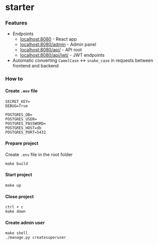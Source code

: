 # starter

### Features
* Endpoints
  * [localhost:8080](http://localhost:8080/) - React app
  * [localhost:8080/admin](http://localhost:8080/admin) - Admin panel
  * [localhost:8080/api/](http://localhost:8080/api/) - API root
  * [localhost:8080/api/jwt/](http://localhost:8080/api/jwt/) - JWT endpoints
* Automatic converting `CamelCase` <-> `snake_case` in requests between frontend and backend  

### How to
#### Create `.env` file  
```.env
SECRET_KEY=
DEBUG=True

POSTGRES_DB=
POSTGRES_USER=
POSTGRES_PASSWORD=
POSTGRES_HOST=db
POSTGRES_PORT=5432
```

#### Prepare project  
Create `.env` file in the root folder  
```shell script
make build
```

#### Start project  
```shell script
make up
```

#### Close project  
```shell script
ctrl + c
make down
```

#### Create admin user  
```shell script
make shell
./manage.py createsuperuser
```
